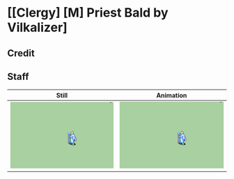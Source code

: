# [\[Clergy\] \[M\] Priest Bald by Vilkalizer]

## Credit


	
## Staff

| Still | Animation |
| :---: | :-------: |
| ![Staff still](./Staff_000.png) | ![Staff animation](./Staff.gif) |
